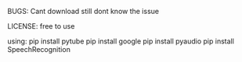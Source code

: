 BUGS:
  Cant download still dont know the issue

LICENSE: 
  free to use

using:
  pip install pytube
  pip install google
  pip install pyaudio
  pip install SpeechRecognition
